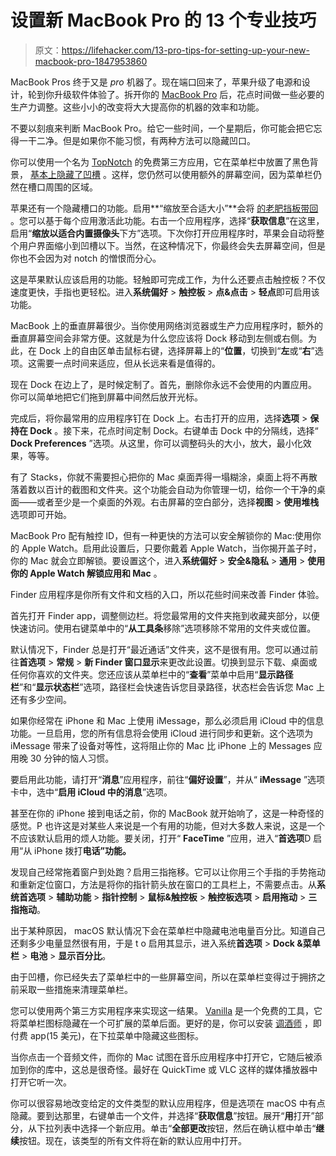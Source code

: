 # 设置新 MacBook Pro 的 13 个专业技巧

> 原文：<https://lifehacker.com/13-pro-tips-for-setting-up-your-new-macbook-pro-1847953860>

MacBook Pros 终于又是 *pro* 机器了。现在端口回来了，苹果升级了电源和设计，轮到你升级软件体验了。拆开你的 [MacBook Pro](https://lifehacker.com/everything-worth-knowing-about-the-new-macbook-pros-1847890318) 后，花点时间做一些必要的生产力调整。这些小小的改变将大大提高你的机器的效率和功能。

不要以刻痕来判断 MacBook Pro。给它一些时间，一个星期后，你可能会把它忘得一干二净。但是如果你不能习惯，有两种方法可以隐藏凹口。

你可以使用一个名为 [TopNotch](https://topnotch.app/) 的免费第三方应用，它在菜单栏中放置了黑色背景， [基本上隐藏了凹槽](http://m/how-to-hide-the-notch-on-your-macbook-pro-1847944317) 。这样，您仍然可以使用额外的屏幕空间，因为菜单栏仍然在槽口周围的区域。

苹果还有一个隐藏槽口的功能。启用**“缩放至合适大小”**会将 [的老肥挡板带回](https://twitter.com/Jatodaro/status/1453382287328874497) 。您可以基于每个应用激活此功能。右击一个应用程序，选择“**获取信息**”在这里，启用“**缩放以适合内置摄像头**下方”选项。下次你打开应用程序时，苹果会自动将整个用户界面缩小到凹槽以下。当然，在这种情况下，你最终会失去屏幕空间，但是你也不会因为对 notch 的憎恨而分心。

这是苹果默认应该启用的功能。轻触即可完成工作，为什么还要点击触控板？不仅速度更快，手指也更轻松。进入**系统偏好** > **触控板** > **点&点击** > **轻点**即可启用该功能。

MacBook 上的垂直屏幕很少。当你使用网络浏览器或生产力应用程序时，额外的垂直屏幕空间会非常方便。这就是为什么您应该将 Dock 移动到左侧或右侧。为此，在 Dock 上的自由区单击鼠标右键，选择屏幕上的“**位置**，切换到“**左**或“**右**”选项。这需要一点时间来适应，但从长远来看是值得的。

现在 Dock 在边上了，是时候定制了。首先，删除你永远不会使用的内置应用。你可以简单地把它们拖到屏幕中间然后放开光标。

完成后，将你最常用的应用程序钉在 Dock 上。右击打开的应用，选择**选项** > **保持在 Dock** 。接下来，花点时间定制 Dock。右键单击 Dock 中的分隔线，选择“ **Dock Preferences** ”选项。从这里，你可以调整码头的大小，放大，最小化效果，等等。

有了 Stacks，你就不需要担心把你的 Mac 桌面弄得一塌糊涂，桌面上将不再散落着数以百计的截图和文件夹。这个功能会自动为你管理一切，给你一个干净的桌面——或者至少是一个桌面的外观。右击屏幕的空白部分，选择**视图** > **使用堆栈**选项即可开始。

MacBook Pro 配有触控 ID，但有一种更快的方法可以安全解锁你的 Mac:使用你的 Apple Watch。启用此设置后，只要你戴着 Apple Watch，当你揭开盖子时，你的 Mac 就会立即解锁。要设置这个，进入**系统偏好** > **安全&隐私** > **通用** > **使用你的 Apple Watch 解锁应用和 Mac** 。

Finder 应用程序是你所有文件和文档的入口，所以花些时间来改善 Finder 体验。

首先打开 Finder app，调整侧边栏。将您最常用的文件夹拖到收藏夹部分，以便快速访问。使用右键菜单中的“**从工具条**移除”选项移除不常用的文件夹或位置。

默认情况下，Finder 总是打开“最近通话”文件夹，这不是很有用。您可以通过前往**首选项** > **常规** > **新 Finder 窗口显示**来更改此设置。切换到显示下载、桌面或任何你喜欢的文件夹。您还应该从菜单栏中的“**查看**”菜单中启用“**显示路径栏**”和“**显示状态栏**”选项，路径栏会快速告诉您目录路径，状态栏会告诉您 Mac 上还有多少空间。

如果你经常在 iPhone 和 Mac 上使用 iMessage，那么必须启用 iCloud 中的信息功能。一旦启用，您的所有信息将会使用 iCloud 进行同步和更新。这个选项为 iMessage 带来了设备对等性，这将阻止你的 Mac 比 iPhone 上的 Messages 应用晚 30 分钟的恼人习惯。

要启用此功能，请打开“**消息**”应用程序，前往“**偏好设置**”，并从“ **iMessage** ”选项卡中，选中“**启用 iCloud 中的消息**”选项。

甚至在你的 iPhone 接到电话之前，你的 MacBook 就开始响了，这是一种奇怪的感觉。P 也许这是对某些人来说是一个有用的功能，但对大多数人来说，这是一个不应该默认启用的烦人功能。要关闭，打开“ **FaceTime** ”应用，进入“**首选项**D 启用“从 iPhone 拨打**电话”功能。**

发现自己经常拖着窗户到处跑？启用三指拖移。它可以让你用三个手指的手势拖动和重新定位窗口，方法是将你的指针箭头放在窗口的工具栏上，不需要点击。从**系统首选项** > **辅助功能** > **指针控制** > **鼠标&触控板** > **触控板选项** > **启用拖动** > **三指拖动**。

出于某种原因， macOS 默认情况下会在菜单栏中隐藏电池电量百分比。知道自己还剩多少电量显然很有用，于是 t o 启用其显示，进入系统**首选项** > **Dock &菜单栏** > **电池** > **显示百分比**。

由于凹槽，你已经失去了菜单栏中的一些屏幕空间，所以在菜单栏变得过于拥挤之前采取一些措施来清理菜单栏。

您可以使用两个第三方实用程序来实现这一结果。 [Vanilla](https://matthewpalmer.net/vanilla/) 是一个免费的工具，它将菜单栏图标隐藏在一个可扩展的菜单后面。更好的是，你可以安装 [调酒师](https://www.macbartender.com/) ，即付费 app(15 美元)，在下拉菜单中隐藏这些图标。

当你点击一个音频文件，而你的 Mac 试图在音乐应用程序中打开它，它随后被添加到你的库中，这总是很奇怪。最好在 QuickTime 或 VLC 这样的媒体播放器中打开它听一次。

你可以很容易地改变给定的文件类型的默认应用程序，但是选项在 macOS 中有点隐藏。要到达那里，右键单击一个文件，并选择“**获取信息**”按钮。展开“**用**打开”部分，从下拉列表中选择一个新应用。单击“**全部更改**按钮，然后在确认框中单击“**继续**按钮。现在，该类型的所有文件将在新的默认应用中打开。
